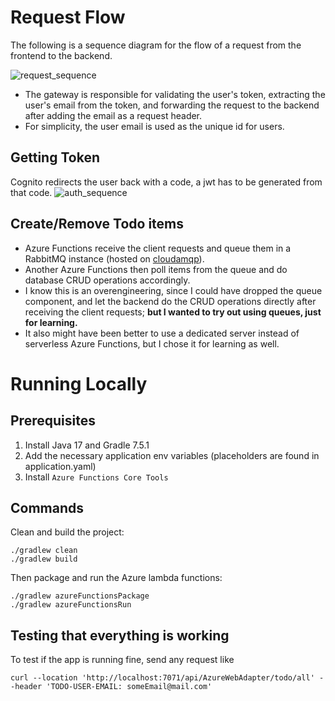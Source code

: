 # Request Flow
The following is a sequence diagram for the flow of a request from the frontend to the backend.

![request_sequence](https://github.com/user-attachments/assets/1b56eaf0-5bbe-45d0-930d-a9ac76f237b3)

- The gateway is responsible for validating the user's token, extracting the user's email from the token, and forwarding the request to the backend after adding the email as a request header.
- For simplicity, the user email is used as the unique id for users.

## Getting Token

Cognito redirects the user back with a code, a jwt has to be generated from that code.
![auth_sequence](https://github.com/user-attachments/assets/dbcd4baa-a681-4fd1-af99-a0f11d0f1351)

## Create/Remove Todo items

- Azure Functions receive the client requests and queue them in a RabbitMQ instance (hosted on [cloudamqp](https://cloudamqp.com)).
- Another Azure Functions then poll items from the queue and do database CRUD operations accordingly.
- I know this is an overengineering, since I could have dropped the queue component, and let the backend do the CRUD operations directly after receiving the client requests; **but I wanted to try out using queues, just for learning.**
- It also might have been better to use a dedicated server instead of serverless Azure Functions, but I chose it for learning as well.

# Running Locally

## Prerequisites

1. Install Java 17 and Gradle 7.5.1
2. Add the necessary application env variables (placeholders are found in application.yaml)
3. Install `Azure Functions Core Tools`

## Commands

Clean and build the project:
```
./gradlew clean
./gradlew build
```

Then package and run the Azure lambda functions:
```
./gradlew azureFunctionsPackage
./gradlew azureFunctionsRun 
```

## Testing that everything is working
To test if the app is running fine, send any request like
```
curl --location 'http://localhost:7071/api/AzureWebAdapter/todo/all' --header 'TODO-USER-EMAIL: someEmail@mail.com'
```

